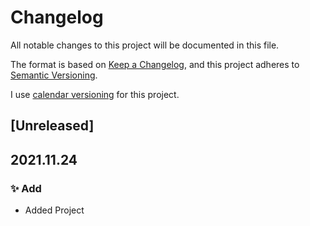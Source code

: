 # Changelog
All notable changes to this project will be documented in this file.

The format is based on [Keep a Changelog](https://keepachangelog.com/en/1.0.0/),
and this project adheres to [Semantic Versioning](https://semver.org/spec/v2.0.0.html).

I use [calendar versioning](https://calver.org/) for this project.

## [Unreleased]

## 2021.11.24
### :sparkles: Add
- Added Project
